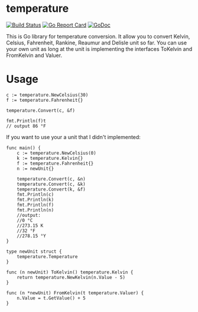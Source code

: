 # temperature
[![Build Status](https://travis-ci.org/yanndr/temperature.svg?branch=master)](https://travis-ci.org/yanndr/temperature) [![Go Report Card](https://goreportcard.com/badge/github.com/yanndr/temperature)](https://goreportcard.com/report/github.com/yanndr/temperature)
[![GoDoc](https://godoc.org/github.com/yanndr/temperature?status.svg)](https://godoc.org/github.com/yanndr/temperature)

This is Go library for temperature conversion.
It allow you to convert Kelvin, Celsius, Fahrenheit, Rankine, Reaumur and Delisle unit so far.
You can use your own unit as long at the unit is implementing the interfaces ToKelvin and FromKelvin and Valuer.

# Usage
 
```
c := temperature.NewCelsius(30)
f := temperature.Fahrenheit{}

temperature.Convert(c, &f)

fmt.Println(f)t
// output 86 °F
```

If you want to use your a unit that I didn't implemented:

```
func main() {
	c := temperature.NewCelsius(0)
	k := temperature.Kelvin{}
	f := temperature.Fahrenheit{}
	n := newUnit{}

	temperature.Convert(c, &n)
	temperature.Convert(c, &k)
	temperature.Convert(k, &f)
	fmt.Println(c)
	fmt.Println(k)
	fmt.Println(f)
	fmt.Println(n)
	//output:
	//0 °C
	//273.15 K
	//32 °F
	//278.15 °Y
}

type newUnit struct {
	temperature.Temperature
}

func (n newUnit) ToKelvin() temperature.Kelvin {
	return temperature.NewKelvin(n.Value - 5)
}

func (n *newUnit) FromKelvin(t temperature.Valuer) {
	n.Value = t.GetValue() + 5
}
```
